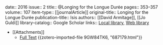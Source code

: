 date:: 2016
issue:: 2
title:: @Longing for the Longue Durée
pages:: 353–357
volume:: 107
item-type:: [[journalArticle]]
original-title:: Longing for the Longue Durée
publication-title:: Isis
authors:: [[David Armitage]], [[Jo Guldi]]
library-catalog:: Google Scholar
links:: [Local library](zotero://select/groups/2386895/items/TK8DS56T), [Web library](https://www.zotero.org/groups/2386895/items/TK8DS56T)

- [[Attachments]]
	- [Full Text](https://www.journals.uchicago.edu/doi/full/10.1086/687179) {{zotero-imported-file 9GW84TK6, "687179.html"}}